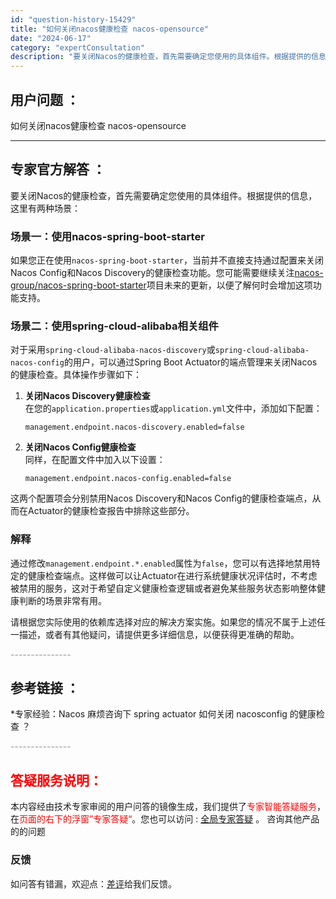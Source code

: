```yaml
---
id: "question-history-15429"
title: "如何关闭nacos健康检查 nacos-opensource"
date: "2024-06-17"
category: "expertConsultation"
description: "要关闭Nacos的健康检查，首先需要确定您使用的具体组件。根据提供的信息，这里有两种场景：### 场景一：使用nacos-spring-boot-starter如果您正在使用`nacos-spring-boot-starter`，当前并不直接支持通过配置来关闭Nacos Config和Nacos D"
---
```


## 用户问题 ： 
 如何关闭nacos健康检查 nacos-opensource 

---------------
## 专家官方解答 ：

要关闭Nacos的健康检查，首先需要确定您使用的具体组件。根据提供的信息，这里有两种场景：

### 场景一：使用nacos-spring-boot-starter
如果您正在使用`nacos-spring-boot-starter`，当前并不直接支持通过配置来关闭Nacos Config和Nacos Discovery的健康检查功能。您可能需要继续关注[nacos-group/nacos-spring-boot-starter](https://github.com/nacos-group/nacos-spring-boot-project)项目未来的更新，以便了解何时会增加这项功能支持。

### 场景二：使用spring-cloud-alibaba相关组件
对于采用`spring-cloud-alibaba-nacos-discovery`或`spring-cloud-alibaba-nacos-config`的用户，可以通过Spring Boot Actuator的端点管理来关闭Nacos的健康检查。具体操作步骤如下：

1. **关闭Nacos Discovery健康检查**  
   在您的`application.properties`或`application.yml`文件中，添加如下配置：
   ```properties
   management.endpoint.nacos-discovery.enabled=false
   ```
   
2. **关闭Nacos Config健康检查**  
   同样，在配置文件中加入以下设置：
   ```properties
   management.endpoint.nacos-config.enabled=false
   ```

这两个配置项会分别禁用Nacos Discovery和Nacos Config的健康检查端点，从而在Actuator的健康检查报告中排除这些部分。

### 解释
通过修改`management.endpoint.*.enabled`属性为`false`，您可以有选择地禁用特定的健康检查端点。这样做可以让Actuator在进行系统健康状况评估时，不考虑被禁用的服务，这对于希望自定义健康检查逻辑或者避免某些服务状态影响整体健康判断的场景非常有用。

请根据您实际使用的依赖库选择对应的解决方案实施。如果您的情况不属于上述任一描述，或者有其他疑问，请提供更多详细信息，以便获得更准确的帮助。


<font color="#949494">---------------</font> 


## 参考链接 ：

*专家经验：Nacos 麻烦咨询下 spring actuator 如何关闭 nacosconfig 的健康检查 ？ 


 <font color="#949494">---------------</font> 
 


## <font color="#FF0000">答疑服务说明：</font> 

本内容经由技术专家审阅的用户问答的镜像生成，我们提供了<font color="#FF0000">专家智能答疑服务</font>，在<font color="#FF0000">页面的右下的浮窗”专家答疑“</font>。您也可以访问 : [全局专家答疑](https://opensource.alibaba.com/chatBot) 。 咨询其他产品的的问题

### 反馈
如问答有错漏，欢迎点：[差评](https://ai.nacos.io/user/feedbackByEnhancerGradePOJOID?enhancerGradePOJOId=15499)给我们反馈。

